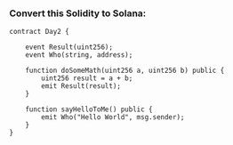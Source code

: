 ### Convert this Solidity to Solana:

```Solidity
contract Day2 {

	event Result(uint256);
	event Who(string, address);
	
	function doSomeMath(uint256 a, uint256 b) public {
		uint256 result = a + b;
		emit Result(result);
	}

	function sayHelloToMe() public {
		emit Who("Hello World", msg.sender);
	}
}


```
